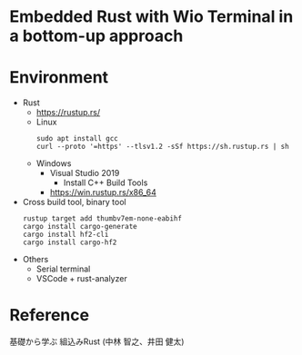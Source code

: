 # Embedded Rust with Wio Terminal in a bottom-up approach
# Environment
- Rust
    - https://rustup.rs/
    - Linux
        ```
        sudo apt install gcc
        curl --proto '=https' --tlsv1.2 -sSf https://sh.rustup.rs | sh
        ```
    - Windows
        - Visual Studio 2019
            - Install C++ Build Tools
        - https://win.rustup.rs/x86_64
- Cross build tool, binary tool
    ```
    rustup target add thumbv7em-none-eabihf
    cargo install cargo-generate
    cargo install hf2-cli
    cargo install cargo-hf2
    ```
- Others
    - Serial terminal
    - VSCode + rust-analyzer

# Reference
基礎から学ぶ 組込みRust (中林 智之、井田 健太)
